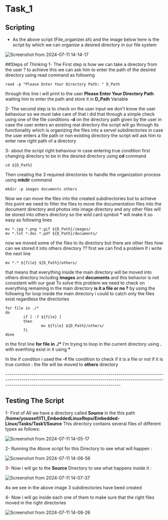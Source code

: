 # Task_1

## Scripting

- As the above script (File_organizer.sh) and the image below here is the script by which we can organize a desired directory in our file system

![Screenshot from 2024-07-11 14-14-17](https://github.com/YoussefGamalShehata/Embedded-Linux/assets/152656762/ffaabae2-fa8d-441f-ad73-8f0f99fd2311)

##Steps of Thinking
1-
The First step is how we can take a directory from the user ? to achieve this we can ask him to enter the path of the desired directory using read command as following
```
read -p "Please Enter Your Directory Path: " D_Path
```
through this line i will print to the user **Please Enter Your Directory Path** waiting him to enter the path and store it in **D_Path** Variable

2- 
The second step is to check on the user input we don't know the user behaviour so we must take care of that i did that through a simple check using one of the file conditions **-d** on the directory path given by the user
in case the user enters an existing real directory the script will go through its functionality which is organizing the files into a servel subdirectories
in case the user enters a file path or non existing directory the script will ask him to enter new right path of a directory

3-
about the script right behaviour in case entering true condition first changing directory to be in the desired directory using **cd** command
```
cd ${D_Path}
```
Then creating the 3 required directories to handle the organization process using **mkdir** command
```
mkdir -p images documents others
```
Now we can move the files into the created subdirectories but to achieve this point we need to filter the files to move the documentation files into the document directory and photos into image directory and any other files 
will be stored into others directory so the wild card symbol **\*** will make it so easy as following lines
```
mv *.jpg *.png *.gif ${D_Path}/images/
mv *.txt *.doc *.pdf ${D_Path}/documents/
```
now we moved some of the files to its directory but there are other files how can we stored it into others directory ??
first we can find a problem if i write the next line
```
mv *.* ${file} ${D_Path}/others/
```
that means that everything inside the main directory will be moved into others directory including **images** and **documents** and this behavior is not consistent with our goal
To solve this problem we need to check on everything remaining in the main directory **is it a file or no ?**
by using the following for loop inside the main directory i could to catch only the files exist regardless the directories
```
for file in ./*
do
        if [ -f ${file} ]
        then
                mv ${file} ${D_Path}/others/
        fi
done
```
in the first line **for file in ./\***
I'm trying to loop in the current directory using **.** with everthing exist in it using **\***

In the if condtion i used the **-f** file condition to check if it is a file or not
if it is true contion :
        the file will be moved to **others** directory

*---------------------------------------------------------------------------------------------------------------------------------------------------------------------------------------------------------------------*
## Testing The Script
1- 
First of All we have a directory called **Source** in the this path **/home/youssef/ITI_EmbeddedLinuxRepo/Embedded-Linux/Tasks/Task1/Source**
This directory contains several files of different types as follows:

![Screenshot from 2024-07-11 14-05-17](https://github.com/YoussefGamalShehata/Embedded-Linux/assets/152656762/b0468316-b315-4f7d-89a6-de4cccc0bcce)


2-
Running the Above script for this Directory to see what will happen :

![Screenshot from 2024-07-11 14-06-56](https://github.com/YoussefGamalShehata/Embedded-Linux/assets/152656762/f4eb243e-b43e-4e7c-bae1-fdb4c03d4d18)

3-
Now i will go to the **Source** Directory to see what happens inside it :

![Screenshot from 2024-07-11 14-07-37](https://github.com/YoussefGamalShehata/Embedded-Linux/assets/152656762/17767095-7648-44d1-a131-d5d8e08b8011)


As we see in the above image 3 subdirectories have beed created 

4-
Now i will go inside each one of them to make sure that the right files moved in the right directories

![Screenshot from 2024-07-11 14-08-26](https://github.com/YoussefGamalShehata/Embedded-Linux/assets/152656762/c5b85c9e-26a2-4bdf-b50c-99f859fc77cd)
















